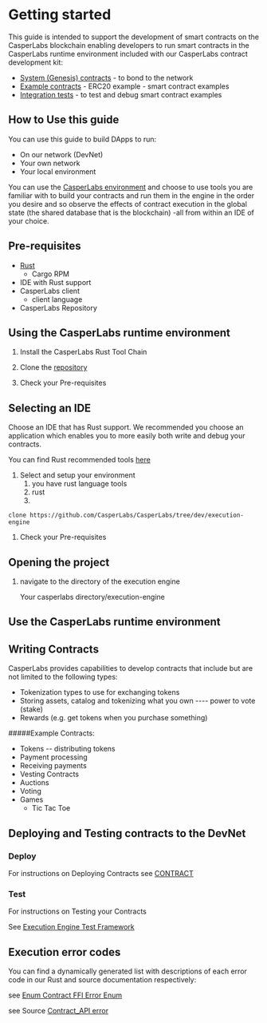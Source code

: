 
Getting started
===============


This guide is intended to support the development of smart contracts on the CasperLabs blockchain enabling developers to run smart contracts in the CasperLabs runtime environment included with our CasperLabs contract development kit:

- [System (Genesis) contracts](https://github.com/CasperLabs/CasperLabs/tree/master/execution-engine/contracts/system) - to bond to the network
- [Example contracts](https://github.com/CasperLabs/CasperLabs/tree/master/execution-engine/contracts/examples) - ERC20 example - smart contract examples
- [Integration tests](...) - to test and debug smart contract examples


How to Use this guide
---------------------

You can use this guide to build DApps to run:

- On our network (DevNet)
- Your own network
- Your local environment

You can use the [CasperLabs environment](https://clarity.casperlabs.io/#/) and choose to use tools you are familiar with to build your contracts and run them in the engine in the order you desire and so observe the effects of contract execution in the global state (the shared database that is the blockchain) -all from within an IDE of your choice.


Pre-requisites
--------------

- [Rust](https://www.rust-lang.org/tools/install)
  - Cargo RPM
- IDE with Rust support
- CasperLabs client
  - client language
- CasperLabs Repository

Using the CasperLabs runtime environment
----------------------------------------

1. Install the CasperLabs Rust Tool Chain
1. Clone the [repository](https://github.com/CasperLabs/CasperLabs/tree/dev/execution-engine)

1. Check your Pre-requisites


Selecting an IDE
------------------------------------------

Choose an IDE that has Rust support. We recommended you choose an application which enables you to more easily both write and debug your contracts.

You can find Rust recommended tools [here](https://www.rust-lang.org/tools)

1. Select and setup your environment
   1. you have rust language tools
   2. rust
   3. 



`clone https://github.com/CasperLabs/CasperLabs/tree/dev/execution-engine`

   1. Check your Pre-requisites


Opening the project
------------------------------------

1. navigate to the directory of the execution engine 

   Your casperlabs directory/execution-engine



Use the CasperLabs runtime environment
---------------------------------------------





Writing Contracts
-----------------

CasperLabs provides capabilities to develop contracts that include but are not limited to the following types:

- Tokenization types to use for exchanging tokens
- Storing assets, catalog and tokenizing what you own ---- power to vote (stake)
- Rewards (e.g. get tokens when you purchase something)
  

#####Example Contracts:

- Tokens -- distributing tokens
- Payment processing
- Receiving payments
- Vesting Contracts
- Auctions 
- Voting
- Games
  - Tic Tac Toe
<!--- Other -- Category-->
<!--  - Specialized commerce apps-->
<!--  - Distributed versions (e.g. ride sharing)-->
<!--  - Supply chain management-->

 

Deploying and Testing contracts to the DevNet
---------------------------------------------

### Deploy

For instructions on Deploying Contracts see [CONTRACT](https://github.com/CasperLabs/CasperLabs/blob/master/docs/CONTRACTS.md)



### Test

For instructions on Testing your Contracts

See [Execution Engine Test Framework]()



Execution error codes
---------------------

You can find a dynamically generated list with descriptions of each error code in our Rust and source documentation respectively:

see [Enum Contract FFI Error Enum](https://docs.rs/casperlabs-contract-ffi/0.22.0/casperlabs_contract_ffi/contract_api/enum.Error.html)

see Source [Contract_API error ](https://docs.rs/casperlabs-contract-ffi/0.22.0/src/casperlabs_contract_ffi/contract_api/error.rs.html#56-138)

